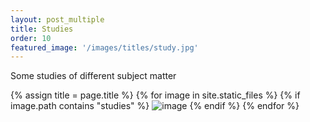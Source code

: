 ```yaml
---
layout: post_multiple
title: Studies
order: 10
featured_image: '/images/titles/study.jpg'
---
```


Some studies of different subject matter

<div class="gallery" data-columns="3">
		{% assign title = page.title %}
		{% for image in site.static_files %}
			{% if image.path contains "studies" %}
				<img src="{{ site.baseurl }}{{ image.path }}" alt="image" />
			{% endif %}
		{% endfor %}
</div>
